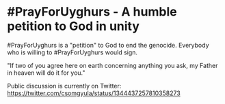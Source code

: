 # #PrayForUyghurs - A humble petition to God in unity

#PrayForUyghurs is a "petition" to God to end the genocide. Everybody who is willing to #PrayForUyghurs would sign. 

"If two of you agree here on earth concerning anything you ask, my Father in heaven will do it for you."

Public discussion is currently on Twitter: https://twitter.com/csomgyula/status/1344437257810358273

